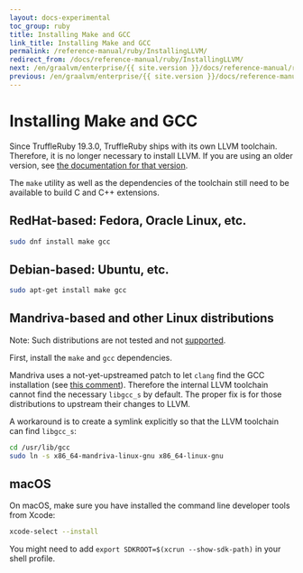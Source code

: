 ```yaml
---
layout: docs-experimental
toc_group: ruby
title: Installing Make and GCC
link_title: Installing Make and GCC
permalink: /reference-manual/ruby/InstallingLLVM/
redirect_from: /docs/reference-manual/ruby/InstallingLLVM/
next: /en/graalvm/enterprise/{{ site.version }}/docs/reference-manual/ruby/Installingzlib/
previous: /en/graalvm/enterprise/{{ site.version }}/docs/reference-manual/ruby/Installinglibssl/
---
```

# Installing Make and GCC

Since TruffleRuby 19.3.0, TruffleRuby ships with its own LLVM toolchain.
Therefore, it is no longer necessary to install LLVM.
If you are using an older version, see [the documentation for that version](https://github.com/oracle/truffleruby/blob/vm-19.2.0/doc/user/installing-llvm.md).

The `make` utility as well as the dependencies of the toolchain still need to be available to build C and C++ extensions.

## RedHat-based: Fedora, Oracle Linux, etc.

```bash
sudo dnf install make gcc
```

## Debian-based: Ubuntu, etc.

```bash
sudo apt-get install make gcc
```

## Mandriva-based and other Linux distributions

Note: Such distributions are not tested and not [supported](../../README.md#system-compatibility).

First, install the `make` and `gcc` dependencies.

Mandriva uses a not-yet-upstreamed patch to let `clang` find the GCC installation (see [this comment](https://github.com/oracle/truffleruby/issues/2009#issuecomment-630019082)).
Therefore the internal LLVM toolchain cannot find the necessary `libgcc_s` by default.
The proper fix is for those distributions to upstream their changes to LLVM.

A workaround is to create a symlink explicitly so that the LLVM toolchain can find `libgcc_s`:
```bash
cd /usr/lib/gcc
sudo ln -s x86_64-mandriva-linux-gnu x86_64-linux-gnu
```

## macOS

On macOS, make sure you have installed the command line developer tools from Xcode:

```bash
xcode-select --install
```

You might need to add `export SDKROOT=$(xcrun --show-sdk-path)` in your shell profile.
